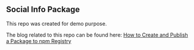## Social Info Package 

This repo was created for demo purpose.

The blog related to this repo can be found here: [How to Create and Publish a Package to npm Registry](https://blog.learncodeonline.in/how-to-create-and-publish-a-package-to-npm-registry)
